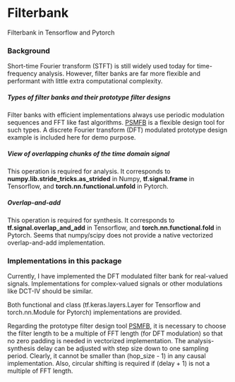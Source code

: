 # Filterbank
Filterbank in Tensorflow and Pytorch

### Background

Short-time Fourier transform (STFT) is still widely used today for time-frequency analysis. However, filter banks are far more flexible and performant with little extra computational complexity.

##### Types of filter banks and their prototype filter designs 

Filter banks with efficient implementations always use periodic modulation sequences and FFT like fast algorithms. [PSMFB](https://sites.google.com/site/lixilinx/home/psmfb) is a flexible design tool for such types. A discrete Fourier transform (DFT) modulated prototype design example is included here for demo purpose.

##### View of overlapping chunks of the time domain signal

This operation is required for analysis. It corresponds to **numpy.lib.stride_tricks.as_strided** in Numpy,  **tf.signal.frame** in Tensorflow, and **torch.nn.functional.unfold** in Pytorch.   

##### Overlap-and-add

This operation is required for synthesis. It corresponds to **tf.signal.overlap_and_add** in Tensorflow, and **torch.nn.functional.fold** in Pytorch. 
Seems that numpy/scipy does not provide a native vectorized overlap-and-add implementation. 

### Implementations in this package

Currently, I have implemented the DFT modulated filter bank for real-valued signals. Implementations for complex-valued signals or other modulations like DCT-IV should be similar. 

Both functional and class (tf.keras.layers.Layer for Tensorflow and torch.nn.Module for Pytorch) implementations are provided.   

Regarding the prototype filter design tool [PSMFB](https://sites.google.com/site/lixilinx/home/psmfb), it is necessary to choose the filter length to be a multiple of FFT length (for DFT modulation) so that no zero padding is needed in vectorized implementation. The analysis-synthesis delay can be adjusted with step size down to one sampling period.  Clearly, it cannot be smaller than (hop_size - 1) in any causal implementation. Also, circular shifting is required if (delay + 1) is not a multiple of FFT length.     





